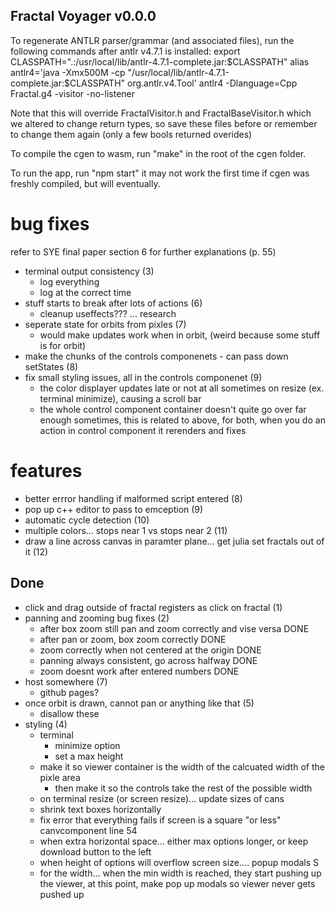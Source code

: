 ## Fractal Voyager v0.0.0

To regenerate ANTLR parser/grammar (and associated files), run the following commands after antlr v4.7.1 is installed:
export CLASSPATH=".:/usr/local/lib/antlr-4.7.1-complete.jar:$CLASSPATH"
alias antlr4='java -Xmx500M -cp "/usr/local/lib/antlr-4.7.1-complete.jar:$CLASSPATH" org.antlr.v4.Tool'
antlr4 -Dlanguage=Cpp Fractal.g4 -visitor -no-listener

Note that this will override FractalVisitor.h and FractalBaseVisitor.h which we altered to change return types, so save these files before or remember to change them again (only a few bools returned overides)

To compile the cgen to wasm, run "make" in the root of the cgen folder.

To run the app, run "npm start" it may not work the first time if cgen was freshly compiled, but will eventually.

# bug fixes

refer to SYE final paper section 6 for further explanations (p. 55)

- terminal output consistency (3)
  - log everything
  - log at the correct time
- stuff starts to break after lots of actions (6)
  - cleanup useffects??? ... research
- seperate state for orbits from pixles (7)
  - would make updates work when in orbit, (weird because some stuff is for orbit)
- make the chunks of the controls componenets - can pass down setStates (8)
- fix small styling issues, all in the controls componenet (9)
  - the color displayer updates late or not at all sometimes on resize (ex. terminal minimize), causing a scroll bar
  - the whole control component container doesn't quite go over far enough sometimes, this is related to above, for both, when you do an action in control component it rerenders and fixes

# features

- better errror handling if malformed script entered (8)
- pop up c++ editor to pass to emception (9)
- automatic cycle detection (10)
- multiple colors... stops near 1 vs stops near 2 (11)
- draw a line across canvas in paramter plane... get julia set fractals out of it (12)

## Done

- click and drag outside of fractal registers as click on fractal (1)
- panning and zooming bug fixes (2)
  - after box zoom still pan and zoom correctly and vise versa DONE
  - after pan or zoom, box zoom correctly DONE
  - zoom correctly when not centered at the origin DONE
  - panning always consistent, go across halfway DONE
  - zoom doesnt work after entered numbers DONE
- host somewhere (7)
  - github pages?
- once orbit is drawn, cannot pan or anything like that (5)
  - disallow these
- styling (4)
  - terminal
    - minimize option
    - set a max height
  - make it so viewer container is the width of the calcuated width of the pixle area
    - then make it so the controls take the rest of the possible width
  - on terminal resize (or screen resize)... update sizes of cans
  - shrink text boxes horizontally
  - fix error that everything fails if screen is a square "or less" canvcomponent line 54
  - when extra horizontal space... either max options longer, or keep download button to the left
  - when height of options will overflow screen size.... popup modals S
  - for the width... when the min width is reached, they start pushing up the viewer, at this point, make pop up modals so viewer never gets pushed up
